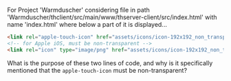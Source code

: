 For Project 'Warmduscher' considering file in path 'Warmduscher/thclient/src/main/www/thserver-client/src/index.html' with name 'index.html' where below a part of it is displayed...
```html
<link rel="apple-touch-icon" href="assets/icons/icon-192x192_non_transparent_dark.png">
<!-- for Apple iOS, must be non-transparent -->
<link rel="icon" type="image/png" href="assets/icons/icon-192x192_non_transparent_dark.png">
```
What is the purpose of these two lines of code, and why is it specifically mentioned that the `apple-touch-icon` must be non-transparent?